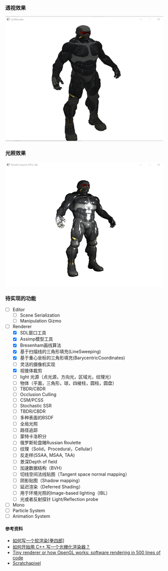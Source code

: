 ### 透视效果
![image](SoftRenderer/Screenshots/perspectiveResult.png)
### 光照效果
![image](SoftRenderer/Screenshots/LightResult.png)
### 待实现的功能
- [ ] Editor
    - [ ] Scene Serialization
    - [ ] Manipulation Gizmo

- [ ] Renderer
    - [x] SDL窗口工具
    - [x] Assimp模型工具
    - [x] Bresenham画线算法
    - [x] 基于扫描线的三角形填充(LineSweeping)
    - [x] 基于重心坐标的三角形填充(BarycentricCoordinates)
    - [ ] 灵活的摄像机实现
    - [X] 视锥体裁剪
    - [ ] light 光源（点光源，方向光，区域光，纹理光）
    - [ ] 物体（平面，三角形，球，四棱柱，圆柱，圆盘）
    - [ ] TBDR/CBDR
    - [ ] Occlusion Culling
    - [ ] CSM/PCSS
    - [ ] Stochastic SSR
    - [ ] TBDR/CBDR
    - [ ] 多种表面的BSDF
    - [ ] 全局光照
    - [ ] 路径追踪
    - [ ] 蒙特卡洛积分
    - [ ] 俄罗斯轮盘赌Russian Roulette
    - [ ] 纹理（Solid，Procedural，Cellular）
    - [ ] 反走样(SSAA, MSAA, TAA)
    - [ ] 景深Depth of field
    - [ ] 加速数据结构（BVH）
    - [ ] 切线空间法线贴图（Tangent space normal mapping）
    - [ ] 阴影贴图（Shadow mapping）
    - [ ] 延迟渲染（Deferred Shading）
    - [ ] 用于环境光照的Image-based lighting（IBL）
    - [ ] 光或者反射探针 Light/Reflection probe
- [ ] Mono
- [ ] Particle System
- [ ] Animation System

#### 参考资料
- [如何写一个软渲染[拳四郎]](https://zhuanlan.zhihu.com/p/42725758)
- [如何开始用 C++ 写一个光栅化渲染器？](https://www.zhihu.com/question/24786878/answer/127484388) 
- [Tiny renderer or how OpenGL works: software rendering in 500 lines of code](https://github.com/ssloy/tinyrenderer/wiki)
- [Scratchapixel](https://www.scratchapixel.com/index.php)